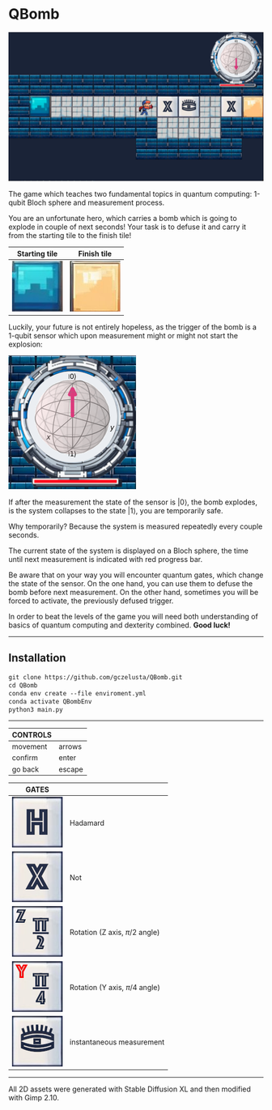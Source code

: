 # QBomb

<img src="./imgs/instruction/Screenshot.png" alt="drawing" width="800"/>

The game which teaches two fundamental topics in quantum computing: 1-qubit Bloch sphere and measurement process.

You are an unfortunate hero, which carries a bomb which is going to explode in couple of next seconds!
Your task is to defuse it and carry it from the starting tile to the finish tile!

Starting tile             |  Finish tile
:-------------------------:|:-------------------------:
![](./imgs/surroundings/start_tile.png)  |  ![](./imgs/surroundings/finish_tile.png)

Luckily, your future is not entirely hopeless, as the trigger of the bomb is a 1-qubit sensor which upon measurement might or might not start the explosion:

![](./imgs/instruction/Sensor.png) 

If after the measurement the state of the sensor is $| 0 \rangle$, the bomb explodes, is the system collapses to the state $| 1 \rangle$, you are temporarily safe.

Why temporarily? Because the system is measured repeatedly every couple seconds.

The current state of the system is displayed on a Bloch sphere, the time until next measurement is indicated with red progress bar.

Be aware that on your way you will encounter quantum gates, which change the state of the sensor.
On the one hand, you can use them to defuse the bomb before next measurement.
On the other hand, sometimes you will be forced to activate, the previously defused trigger.

In order to beat the levels of the game you will need both understanding of basics of quantum computing and dexterity combined.
 **Good luck!**

---
## Installation

```
git clone https://github.com/gczelusta/QBomb.git
cd QBomb
conda env create --file enviroment.yml
conda activate QBombEnv
python3 main.py
```

---
| CONTROLS |        |
|----------|--------|
| movement | arrows |
| confirm  | enter  |
| go back  | escape |

| GATES |        |
|----------|--------|
| ![](./imgs/gates/H.png) | Hadamard |
| ![](./imgs/gates/X.png)  | Not  |
| ![](./imgs/gates/RZ2.png)  | Rotation (Z axis, $\pi/2$ angle) |
| ![](./imgs/gates/RY4.png)  | Rotation (Y axis, $\pi/4$ angle) |
| ![](./imgs/gates/M.png)  | instantaneous measurement |

---
All 2D assets were generated with Stable Diffusion XL and then modified with Gimp 2.10.
